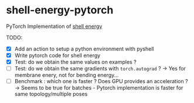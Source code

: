 # shell-energy-pytorch
PyTorch Implementation of [shell energy](https://gitlab.com/numod/shell-energy)

TODO:

- [x] Add an action to setup a python environment with pyshell
- [x] Write pytorch code for shell energy
- [x] Test: do we obtain the same values on examples ?
- [ ] Test: do we obtain the same gradients with `torch.autograd` ? -> Yes for membrane enery, not for bending energy...
- [ ] Benchmark : which one is faster ? Does GPU provides an acceleration ? -> Seems to be true for batches - Pytorch implementation is faster for same topology/multiple poses
